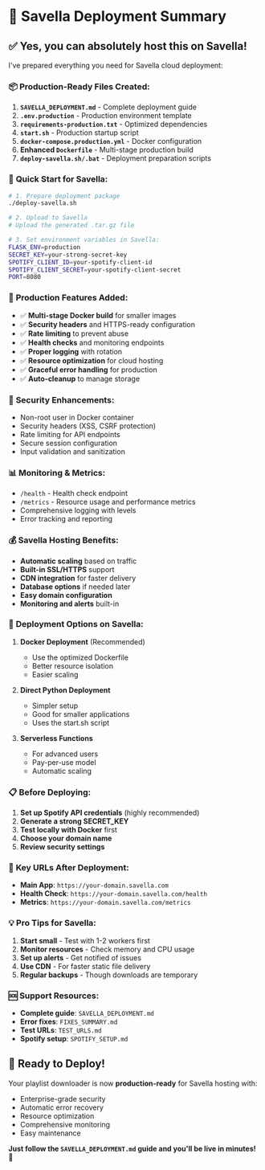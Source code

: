 # 🎯 Savella Deployment Summary

## ✅ Yes, you can absolutely host this on Savella!

I've prepared everything you need for Savella cloud deployment:

### 📦 **Production-Ready Files Created:**

1. **`SAVELLA_DEPLOYMENT.md`** - Complete deployment guide
2. **`.env.production`** - Production environment template
3. **`requirements-production.txt`** - Optimized dependencies
4. **`start.sh`** - Production startup script
5. **`docker-compose.production.yml`** - Docker configuration
6. **Enhanced `Dockerfile`** - Multi-stage production build
7. **`deploy-savella.sh/.bat`** - Deployment preparation scripts

### 🚀 **Quick Start for Savella:**

```bash
# 1. Prepare deployment package
./deploy-savella.sh

# 2. Upload to Savella
# Upload the generated .tar.gz file

# 3. Set environment variables in Savella:
FLASK_ENV=production
SECRET_KEY=your-strong-secret-key
SPOTIFY_CLIENT_ID=your-spotify-client-id
SPOTIFY_CLIENT_SECRET=your-spotify-client-secret
PORT=8080
```

### 🔧 **Production Features Added:**

- ✅ **Multi-stage Docker build** for smaller images
- ✅ **Security headers** and HTTPS-ready configuration
- ✅ **Rate limiting** to prevent abuse
- ✅ **Health checks** and monitoring endpoints
- ✅ **Proper logging** with rotation
- ✅ **Resource optimization** for cloud hosting
- ✅ **Graceful error handling** for production
- ✅ **Auto-cleanup** to manage storage

### 🔐 **Security Enhancements:**

- Non-root user in Docker container
- Security headers (XSS, CSRF protection)
- Rate limiting for API endpoints
- Secure session configuration
- Input validation and sanitization

### 📊 **Monitoring & Metrics:**

- `/health` - Health check endpoint
- `/metrics` - Resource usage and performance metrics
- Comprehensive logging with levels
- Error tracking and reporting

### 💰 **Savella Hosting Benefits:**

- **Automatic scaling** based on traffic
- **Built-in SSL/HTTPS** support
- **CDN integration** for faster delivery
- **Database options** if needed later
- **Easy domain configuration**
- **Monitoring and alerts** built-in

### 🎯 **Deployment Options on Savella:**

1. **Docker Deployment** (Recommended)

   - Use the optimized Dockerfile
   - Better resource isolation
   - Easier scaling

2. **Direct Python Deployment**

   - Simpler setup
   - Good for smaller applications
   - Uses the start.sh script

3. **Serverless Functions**
   - For advanced users
   - Pay-per-use model
   - Automatic scaling

### 📋 **Before Deploying:**

1. **Set up Spotify API credentials** (highly recommended)
2. **Generate a strong SECRET_KEY**
3. **Test locally with Docker** first
4. **Choose your domain name**
5. **Review security settings**

### 🔗 **Key URLs After Deployment:**

- **Main App**: `https://your-domain.savella.com`
- **Health Check**: `https://your-domain.savella.com/health`
- **Metrics**: `https://your-domain.savella.com/metrics`

### 💡 **Pro Tips for Savella:**

1. **Start small** - Test with 1-2 workers first
2. **Monitor resources** - Check memory and CPU usage
3. **Set up alerts** - Get notified of issues
4. **Use CDN** - For faster static file delivery
5. **Regular backups** - Though downloads are temporary

### 🆘 **Support Resources:**

- **Complete guide**: `SAVELLA_DEPLOYMENT.md`
- **Error fixes**: `FIXES_SUMMARY.md`
- **Test URLs**: `TEST_URLS.md`
- **Spotify setup**: `SPOTIFY_SETUP.md`

## 🚀 **Ready to Deploy!**

Your playlist downloader is now **production-ready** for Savella hosting with:

- Enterprise-grade security
- Automatic error recovery
- Resource optimization
- Comprehensive monitoring
- Easy maintenance

**Just follow the `SAVELLA_DEPLOYMENT.md` guide and you'll be live in minutes!** 🎉
